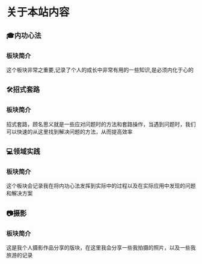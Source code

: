 # 关于本站内容

## `🎓内功心法`

### 板块简介

这个板块非常之重要,记录了个人的成长中非常有用的一些知识,是必须内化于心的

## `🛠️招式套路`

### 板块简介

招式套路，顾名思义就是一些应对问题时的方法和套路操作，当遇到问题时，我们可以快速的从这里找到解决问题的方法，从而提高效率

## `💻领域实践`

### 板块简介

这个板块会记录我在将内功心法发挥到实际中的过程以及在实际应用中发现的问题和解决方案

## `📷摄影`

### 板块简介

这是我个人摄影作品分享的版块，在这里我会分享一些我拍摄的照片，以及一些我旅游的记录
